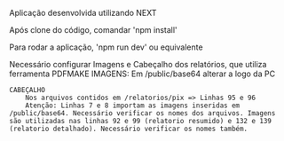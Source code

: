 Aplicação desenvolvida utilizando NEXT

Após clone do código, comandar 'npm install'

Para rodar a aplicação, 'npm run dev' ou equivalente

Necessário configurar Imagens e Cabeçalho dos relatórios, que utiliza ferramenta PDFMAKE
    IMAGENS:
        Em /public/base64 alterar a logo da PC
    
    CABEÇALHO
        Nos arquivos contidos em /relatorios/pix => Linhas 95 e 96
        Atenção: Linhas 7 e 8 importam as imagens inseridas em /public/base64. Necessário verificar os nomes dos arquivos. Imagens são utilizadas nas linhas 92 e 99 (relatorio resumido) e 132 e 139 (relatorio detalhado). Necessário verificar os nomes também.

